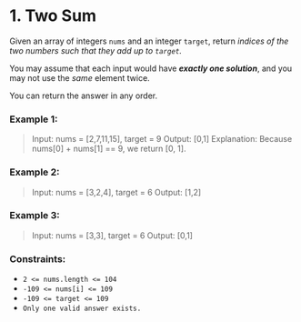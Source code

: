 # 1. Two Sum

Given an array of integers `nums` and an integer `target`, return *indices of the two numbers such that they add up to `target`.*

You may assume that each input would have ***exactly one solution***, and you may not use the *same* element twice.

You can return the answer in any order.

### Example 1:

> Input: nums = [2,7,11,15], target = 9
> Output: [0,1]
> Explanation: Because nums[0] + nums[1] == 9, we return [0, 1].

### Example 2:

> Input: nums = [3,2,4], target = 6
> Output: [1,2]

### Example 3:

> Input: nums = [3,3], target = 6
> Output: [0,1]
 

### Constraints:

- `2 <= nums.length <= 104`
- `-109 <= nums[i] <= 109`
- `-109 <= target <= 109`
- `Only one valid answer exists.`